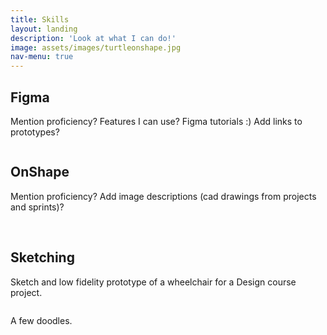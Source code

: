 ```yaml
---
title: Skills
layout: landing
description: 'Look at what I can do!'
image: assets/images/turtleonshape.jpg
nav-menu: true
---
```


<!-- Main -->
<div id="main">

<!-- One -->
<section id="one">
	<div class="inner">

<h2>Figma</h2>
<p>Mention proficiency? Features I can use? Figma tutorials :) Add links to prototypes?</p>
<div class="box alt">
	<div class="row 50% uniform">
		<div class="4u"><span class="image fit"><img src="{% link assets/images/iteration1.png %}" alt="" /></span></div>
		<div class="4u"><span class="image fit"><img src="{% link assets/images/iteration2.png %}" alt="" /></span></div>
		<div class="4u$"><span class="image fit"><img src="{% link assets/images/iteration3.png %}" alt="" /></span></div>
	</div>
</div>

		
<h2>OnShape</h2>
<p>Mention proficiency? Add image descriptions (cad drawings from projects and sprints)?</p>
<span class="image fit"><img src="{% link assets/images/pokeball.png %}" alt="" /></span>
<span class="image fit"><img src="{% link assets/images/more cad.png %}" alt="" /></span>

		
<h2>Sketching</h2>
<p>Sketch and low fidelity prototype of a wheelchair for a Design course project.</p>
<span class="image fit"><img src="{% link assets/images/tsts.png %}" alt="" /></span>
<p>A few doodles.</p>
<span class="image fit"><img src="{% link assets/images/doodles.png %}" alt="" /></span>
